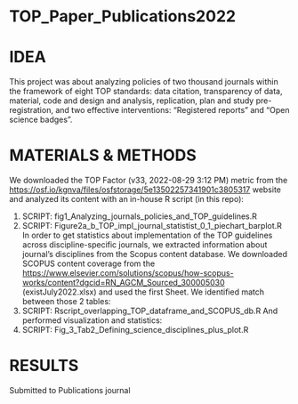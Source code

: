 # TOP_Paper_Publications2022

# IDEA
This project was about analyzing policies of two thousand journals within the framework of eight TOP standards: 
data citation, transparency of data, material, code and design and analysis, replication, plan and study pre-registration, 
and two effective interventions: “Registered reports” and “Open science badges”. 

# MATERIALS & METHODS
We downloaded the TOP Factor (v33, 2022-08-29 3:12 PM) metric from the https://osf.io/kgnva/files/osfstorage/5e13502257341901c3805317 
website and analyzed its content with an in-house R script (in this repo):
1) SCRIPT: fig1_Analyzing_journals_policies_and_TOP_guidelines.R
2) SCRIPT: Figure2a_b_TOP_impl_journal_statistist_0_1_piechart_barplot.R
In order to get statistics about implementation of the TOP guidelines across discipline-specific journals, 
we extracted information about journal’s disciplines from the Scopus content database. 
We downloaded SCOPUS content coverage from the https://www.elsevier.com/solutions/scopus/how-scopus-works/content?dgcid=RN_AGCM_Sourced_300005030 (existJuly2022.xlsx)
and used the first Sheet.
We identified match between those 2 tables: 
3) SCRIPT: Rscript_overlapping_TOP_dataframe_and_SCOPUS_db.R
And performed visualization and statistics:
4) SCRIPT: Fig_3_Tab2_Defining_science_disciplines_plus_plot.R


# RESULTS
Submitted to Publications journal
